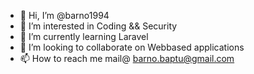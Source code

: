 - 👋 Hi, I’m @barno1994
- 👀 I’m interested in Coding && Security
- 🌱 I’m currently learning Laravel
- 💞️ I’m looking to collaborate on Webbased applications
- 📫 How to reach me mail@ barno.baptu@gmail.com

<!---
barno1994/barno1994 is a ✨ special ✨ repository because its `README.md` (this file) appears on your GitHub profile.
You can click the Preview link to take a look at your changes.
--->
